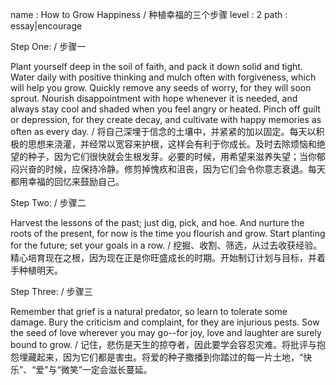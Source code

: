name : How to Grow Happiness / 种植幸福的三个步骤
level : 2
path : essay|encourage

Step One: / 步骤一

Plant yourself deep in the soil of faith, and pack it down solid and tight. Water daily with positive thinking and mulch often with forgiveness, which will help you grow. Quickly remove any seeds of worry, for they will soon sprout. Nourish disappointment with hope whenever it is needed, and always stay cool and shaded when you feel angry or heated. Pinch off guilt or depression, for they create decay, and cultivate with happy memories as often as every day. / 将自己深埋于信念的土壤中，并紧紧的加以固定。每天以积极的思想来浇灌，并经常以宽容来护根，这样会有利于你成长。及时去除烦恼和绝望的种子，因为它们很快就会生根发芽。必要的时候，用希望来滋养失望；当你郁闷兴奋的时候，应保持冷静。修剪掉愧疚和沮丧，因为它们会令你意志衰退。每天都用幸福的回忆来鼓励自己。

Step Two: / 步骤二

Harvest the lessons of the past; just dig, pick, and hoe. And nurture the roots of the present, for now is the time you flourish and grow. Start planting for the future; set your goals in a row. / 挖掘、收割、筛选，从过去收获经验。精心培育现在之根，因为现在正是你旺盛成长的时期。开始制订计划与目标，并着手种植明天。

Step Three: / 步骤三

Remember that grief is a natural predator, so learn to tolerate some damage. Bury the criticism and complaint, for they are injurious pests. Sow the seed of love wherever you may go--for joy, love and laughter are surely bound to grow. / 记住，悲伤是天生的掠夺者，因此要学会容忍灾难。将批评与抱怨埋藏起来，因为它们都是害虫。将爱的种子撒播到你踏过的每一片土地，“快乐”、“爱”与“微笑”一定会滋长蔓延。